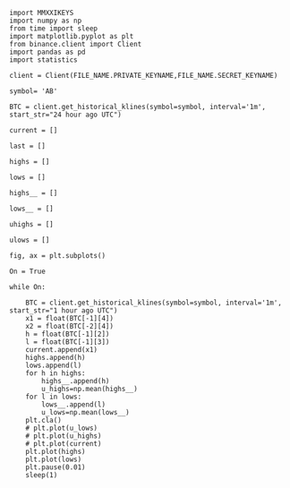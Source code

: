 	import MMXXIKEYS
	import numpy as np
	from time import sleep
	import matplotlib.pyplot as plt
	from binance.client import Client
	import pandas as pd
	import statistics

	client = Client(FILE_NAME.PRIVATE_KEYNAME,FILE_NAME.SECRET_KEYNAME)

	symbol= 'AB'

	BTC = client.get_historical_klines(symbol=symbol, interval='1m', start_str="24 hour ago UTC")

	current = []

	last = []

	highs = []

	lows = []

	highs__ = []

	lows__ = []

	uhighs = []

	ulows = []

	fig, ax = plt.subplots()

	On = True

	while On:

		BTC = client.get_historical_klines(symbol=symbol, interval='1m', start_str="1 hour ago UTC")
		x1 = float(BTC[-1][4])
		x2 = float(BTC[-2][4])
		h = float(BTC[-1][2])
		l = float(BTC[-1][3]) 
		current.append(x1)
		highs.append(h)
		lows.append(l)
		for h in highs:
			highs__.append(h)
			u_highs=np.mean(highs__)
		for l in lows:
			lows__.append(l)
			u_lows=np.mean(lows__)
		plt.cla()
		# plt.plot(u_lows)
		# plt.plot(u_highs)
		# plt.plot(current)
		plt.plot(highs)
		plt.plot(lows)
		plt.pause(0.01)
		sleep(1)
